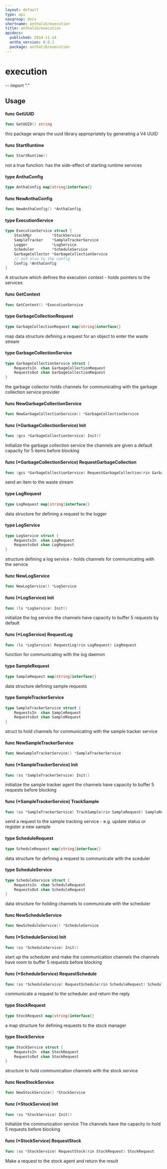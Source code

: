 ```yaml
---
layout: default
type: api
navgroup: docs
shortname: anthalib/execution
title: anthalib/execution
apidocs:
  published: 2014-11-14
  antha_version: 0.0.1
  package: anthalib/execution
---
```

# execution
--
    import "."


## Usage

#### func  GetUUID

```go
func GetUUID() string
```
this package wraps the uuid library appropriately by generating a V4 UUID

#### func  StartRuntime

```go
func StartRuntime()
```
not a true function: has the side-effect of starting runtime services

#### type AnthaConfig

```go
type AnthaConfig map[string]interface{}
```


#### func  NewAnthaConfig

```go
func NewAnthaConfig() *AnthaConfig
```

#### type ExecutionService

```go
type ExecutionService struct {
	StockMgr         *StockService
	SampleTracker    *SampleTrackerService
	Logger           *LogService
	Scheduler        *ScheduleService
	GarbageCollector *GarbageCollectionService
	// and also to the config
	Config *AnthaConfig
}
```

A structure which defines the execution context - holds pointers to the services

#### func  GetContext

```go
func GetContext() *ExecutionService
```

#### type GarbageCollectionRequest

```go
type GarbageCollectionRequest map[string]interface{}
```

map data structure defining a request for an object to enter the waste stream

#### type GarbageCollectionService

```go
type GarbageCollectionService struct {
	RequestsIn  chan GarbageCollectionRequest
	RequestsOut chan GarbageCollectionRequest
}
```

the garbage collector holds channels for communicating with the garbage
collection service provider

#### func  NewGarbageCollectionService

```go
func NewGarbageCollectionService() *GarbageCollectionService
```

#### func (*GarbageCollectionService) Init

```go
func (gcs *GarbageCollectionService) Init()
```
Initialize the garbage collection service the channels are given a default
capacity for 5 items before blocking

#### func (*GarbageCollectionService) RequestGarbageCollection

```go
func (gcs *GarbageCollectionService) RequestGarbageCollection(rin GarbageCollectionRequest) GarbageCollectionRequest
```
send an item to the waste stream

#### type LogRequest

```go
type LogRequest map[string]interface{}
```

data structure for defining a request to the logger

#### type LogService

```go
type LogService struct {
	RequestsIn  chan LogRequest
	RequestsOut chan LogRequest
}
```

structure defining a log service - holds channels for communicating with the
service

#### func  NewLogService

```go
func NewLogService() *LogService
```

#### func (*LogService) Init

```go
func (ls *LogService) Init()
```
initialize the log service the channels have capacity to buffer 5 requests by
default

#### func (*LogService) RequestLog

```go
func (ls *LogService) RequestLog(rin LogRequest) LogRequest
```
function for communicating with the log daemon

#### type SampleRequest

```go
type SampleRequest map[string]interface{}
```

data structure defining sample requests

#### type SampleTrackerService

```go
type SampleTrackerService struct {
	RequestsIn  chan SampleRequest
	RequestsOut chan SampleRequest
}
```

struct to hold channels for communicating with the sample tracker service

#### func  NewSampleTrackerService

```go
func NewSampleTrackerService() *SampleTrackerService
```

#### func (*SampleTrackerService) Init

```go
func (ss *SampleTrackerService) Init()
```
initialize the sample tracker agent the channels have capacity to buffer 5
requests before blocking

#### func (*SampleTrackerService) TrackSample

```go
func (ss *SampleTrackerService) TrackSample(rin SampleRequest) SampleRequest
```
send a request to the sample tracking service - e.g. update status or register a
new sample

#### type ScheduleRequest

```go
type ScheduleRequest map[string]interface{}
```

data structure for defining a request to communicate with the sceduler

#### type ScheduleService

```go
type ScheduleService struct {
	RequestsIn  chan ScheduleRequest
	RequestsOut chan ScheduleRequest
}
```

data structure for holding channels to communicate with the scheduler

#### func  NewScheduleService

```go
func NewScheduleService() *ScheduleService
```

#### func (*ScheduleService) Init

```go
func (ss *ScheduleService) Init()
```
start up the scheduler and make the communication channels the channels have
room to buffer 5 requests before blocking

#### func (*ScheduleService) RequestSchedule

```go
func (ss *ScheduleService) RequestSchedule(rin ScheduleRequest) ScheduleRequest
```
communicate a request to the scheduler and return the reply

#### type StockRequest

```go
type StockRequest map[string]interface{}
```

a map structure for defining requests to the stock manager

#### type StockService

```go
type StockService struct {
	RequestsIn  chan StockRequest
	RequestsOut chan StockRequest
}
```

structure to hold communication channels with the stock service

#### func  NewStockService

```go
func NewStockService() *StockService
```

#### func (*StockService) Init

```go
func (ss *StockService) Init()
```
Initialize the communication service The channels have the capacity to hold 5
requests before blocking

#### func (*StockService) RequestStock

```go
func (ss *StockService) RequestStock(rin StockRequest) StockRequest
```
Make a request to the stock agent and return the result
